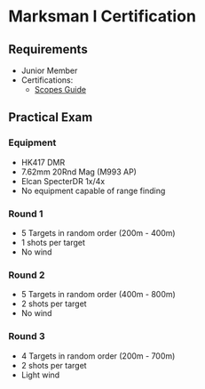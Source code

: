 # Marksman I Certification

## Requirements

- Junior Member
- Certifications:
  - [Scopes Guide](guides/scopes.md)

## Practical Exam

### Equipment

- HK417 DMR
- 7.62mm 20Rnd Mag (M993 AP)
- Elcan SpecterDR 1x/4x
- No equipment capable of range finding

### Round 1

- 5 Targets in random order (200m - 400m)
- 1 shots per target
- No wind

### Round 2

- 5 Targets in random order (400m - 800m)
- 2 shots per target
- No wind

### Round 3

- 4 Targets in random order (200m - 700m)
- 2 shots per target
- Light wind
